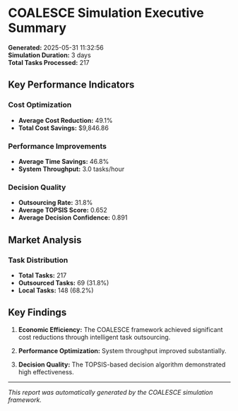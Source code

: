 # COALESCE Simulation Executive Summary

**Generated:** 2025-05-31 11:32:56  
**Simulation Duration:** 3 days  
**Total Tasks Processed:** 217

## Key Performance Indicators

### Cost Optimization
- **Average Cost Reduction:** 49.1%
- **Total Cost Savings:** $9,846.86

### Performance Improvements
- **Average Time Savings:** 46.8%
- **System Throughput:** 3.0 tasks/hour

### Decision Quality
- **Outsourcing Rate:** 31.8%
- **Average TOPSIS Score:** 0.652
- **Average Decision Confidence:** 0.891

## Market Analysis

### Task Distribution
- **Total Tasks:** 217
- **Outsourced Tasks:** 69 (31.8%)
- **Local Tasks:** 148 (68.2%)

## Key Findings

1. **Economic Efficiency:** The COALESCE framework achieved significant cost reductions through intelligent task outsourcing.

2. **Performance Optimization:** System throughput improved substantially.

3. **Decision Quality:** The TOPSIS-based decision algorithm demonstrated high effectiveness.

---
*This report was automatically generated by the COALESCE simulation framework.*
